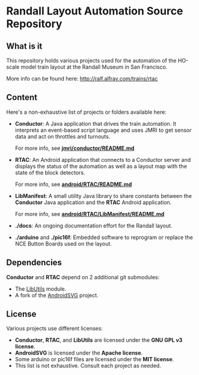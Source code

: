# Randall Layout Automation Source Repository

## What is it

This repository holds various projects used for the automation of the
HO-scale model train layout at the Randall Museum in San Francisco.

More info can be found here: http://ralf.alfray.com/trains/rtac

## Content

Here's a non-exhaustive list of projects or folders available here:

 * __Conductor__: A Java application that drives the train automation.
    It interprets an event-based script language and uses JMRI to
    get sensor data and act on throttles and turnouts.

    For more info, see __[jmri/conductor/README.md](./jmri/conductor/README.md)__

* __RTAC__: An Android application that connects to a Conductor server
    and displays the status of the automation as well as a layout map
    with the state of the block detectors.

    For more info, see __[android/RTAC/README.md](./android/RTAC/README.md)__

* __LibManifest__: A small utility Java library to share constants
    between the __Conductor__ Java application and the __RTAC__
    Android application.

    For more info, see __[android/RTAC/LibManifest/README.md](./android/RTAC/LibManifest/README.md)__

* __./docs__: An ongoing documentation effort for the Randall layout.

* __./arduino__ and __./pic16f__: Embedded software to reprogram or replace
    the NCE Button Boards used on the layout.

## Dependencies

__Conductor__ and __RTAC__ depend on 2 additional git submodules:
- The [LibUtils](https://bitbucket.org/ralfoide/libutils) module.
- A fork of the [AndroidSVG](https://github.com/ralfoide/androidsvg) project.

## License

Various projects use different licenses:
- __Conductor__, __RTAC__, and __LibUtils__ are licensed under the __GNU GPL v3 license__.
- __AndroidSVG__ is licensed under the __Apache license__.
- Some arduino or pic16f files are licensed under the __MIT license__.
- This list is not exhaustive. Consult each project as needed.
